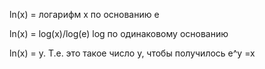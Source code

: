 ln(x) = логарифм х по основанию e

ln(x) = log(x)/log(e) log по одинаковому основанию

ln(x) = y. Т.е. это такое число y, чтобы получилось e^y =x

